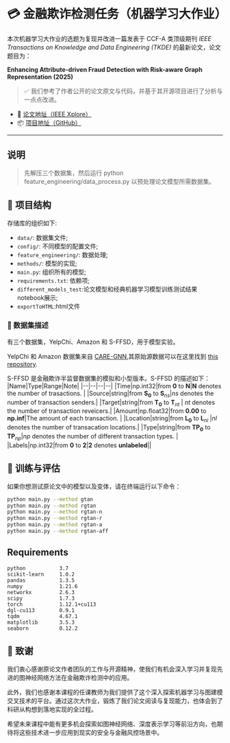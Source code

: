 # 💳 金融欺诈检测任务（机器学习大作业）

本次机器学习大作业的选题为复现并改进一篇发表于 CCF-A 类顶级期刊 *IEEE Transactions on Knowledge and Data Engineering (TKDE)* 的最新论文，论文题目为：

**Enhancing Attribute-driven Fraud Detection with Risk-aware Graph Representation (2025)**

> ✅ 我们参考了作者公开的论文原文与代码，并基于其开源项目进行了分析与一点点改进。

- 📄 [论文地址（IEEE Xplore）](https://ieeexplore.ieee.org/document/10470584)
- 📦 [项目地址（GitHub）](https://github.com/AI4Risk/antifraud)

---

## 说明
> 先解压三个数据集，然后运行 python feature_engineering/data_process.py 以预处理论文模型所需数据集。

## 📁 项目结构

存储库的组织如下:
- `data/`: 数据集文件;
- `config/`: 不同模型的配置文件;
- `feature_engineering/`: 数据处理;
- `methods/`: 模型的实现;
- `main.py`: 组织所有的模型;
- `requirements.txt`: 依赖项;
- `different_models_test`:论文模型和经典机器学习模型训练测试结果notebook展示;
- `exportToHTML`:html文件

### 📂 数据集描述

有三个数据集，YelpChi、Amazon 和 S-FFSD，用于模型实验。

<!-- YelpChi and Amazon can be downloaded from [here](https://github.com/YingtongDou/CARE-GNN/tree/master/data) or [dgl.data.FraudDataset](https://docs.dgl.ai/api/python/dgl.data.html#fraud-dataset).

Put them in `/data` directory and run `unzip /data/Amazon.zip` and `unzip /data/YelpChi.zip` to unzip the datasets. -->

YelpChi 和 Amazon 数据集来自 [CARE-GNN](https://dl.acm.org/doi/abs/10.1145/3340531.3411903),其原始源数据可以在这里找到 [this repository](https://github.com/YingtongDou/CARE-GNN/tree/master/data).

S-FFSD 是金融欺诈半监督数据集的模拟和小型版本。S-FFSD 的描述如下：
|Name|Type|Range|Note|
|--|--|--|--|
|Time|np.int32|from $\mathbf{0}$ to $\mathbf{N}$|$\mathbf{N}$ denotes the number of trasactions.  |
|Source|string|from $\mathbf{S_0}$ to $\mathbf{S}_{ns}$|$ns$ denotes the number of transaction senders.|
|Target|string|from $\mathbf{T_0}$  to $\mathbf{T}_{nt}$ | $nt$ denotes the number of transaction reveicers.|
|Amount|np.float32|from **0.00** to **np.inf**|The amount of each transaction. |
|Location|string|from $\mathbf{L_0}$  to $\mathbf{L}_{nl}$ |$nl$ denotes the number of transacation locations.|
|Type|string|from $\mathbf{TP_0}$ to $\mathbf{TP}_{np}$|$np$ denotes the number of different transaction types. |
|Labels|np.int32|from **0** to **2**|**2** denotes **unlabeled**||

## 🚀 训练与评估

如果你想测试原论文中的模型以及变体，请在终端运行以下命令：

```bash
python main.py --method gtan
python main.py --method rgtan
python main.py --method rgtan-n
python main.py --method rgtan-r
python main.py --method rgtan-a
python main.py --method rgtan-aff
```

## Requirements
```
python           3.7
scikit-learn     1.0.2
pandas           1.3.5
numpy            1.21.6
networkx         2.6.3
scipy            1.7.3
torch            1.12.1+cu113
dgl-cu113        0.9.1
tqdm             4.67.1
matplotlib       3.5.3
seaborn          0.12.2
```
## 🙏 致谢
我们衷心感谢原论文作者团队的工作与开源精神，使我们有机会深入学习并复现先进的图神经网络方法在金融欺诈检测中的应用。

此外，我们也感谢本课程的任课教师为我们提供了这个深入探索机器学习与图建模交叉技术的平台。通过这次大作业，锻炼了我们论文阅读与复现能力，也体会到了科研从构想到落地实现的全过程。

希望未来课程中能有更多机会探索如图神经网络、深度表示学习等前沿方向，也期待将这些技术进一步应用到现实的安全与金融风控场景中。
